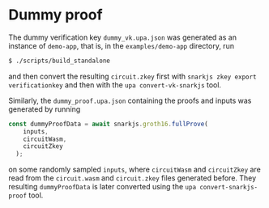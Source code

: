 # Dummy proof

The dummy verification key `dummy_vk.upa.json` was generated as an instance of `demo-app`, that is, in the `examples/demo-app` directory, run
```bash
$ ./scripts/build_standalone
```
and then convert the resulting `circuit.zkey` first with `snarkjs zkey export verificationkey` and then with the `upa convert-vk-snarkjs` tool. 

Similarly, the `dummy_proof.upa.json` containing the proofs and inputs was generated by running
```typescript
const dummyProofData = await snarkjs.groth16.fullProve(
    inputs,
    circuitWasm,
    circuitZkey
  );
```
on some randomly sampled `inputs`, where `circuitWasm` and `circuitZkey` are read from the `circuit.wasm` and `circuit.zkey` files generated before. They resulting `dummyProofData` is later converted using the `upa convert-snarkjs-proof` tool.
